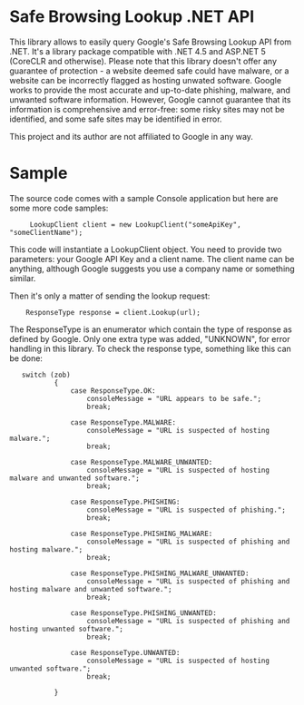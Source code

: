 Safe Browsing Lookup .NET API
=========

This library allows to easily query Google's Safe Browsing Lookup API from .NET. It's a library package compatible with .NET 4.5 and ASP.NET 5 (CoreCLR and otherwise). Please note that this library doesn't offer any guarantee of protection - a website deemed safe could have malware, or a website can be incorrectly flagged as hosting unwated software. Google works to provide the most accurate and up-to-date phishing, malware, and unwanted software information. However, Google cannot guarantee that its information is comprehensive and error-free: some risky sites may not be identified, and some safe sites may be identified in error. 

This project and its author are not affiliated to Google in any way.

# Sample # 
 
 The source code comes with a sample Console application but here are some more code samples:
 
 ```
      LookupClient client = new LookupClient("someApiKey", "someClientName");
 ```
 
 This code will instantiate a LookupClient object. You need to provide two parameters: your Google API Key and a client name. The client name can be anything, although Google suggests you use a company name or something similar.
 
 Then it's only a matter of sending the lookup request:
 
 ```
     ResponseType response = client.Lookup(url);
 ```
 
 The ResponseType is an enumerator which contain the type of response as defined by Google. Only one extra type was added, "UNKNOWN", for error handling in this library. To check the response type, something like this can be done:
 
 ```
    switch (zob)
            {
                case ResponseType.OK:
                    consoleMessage = "URL appears to be safe.";
                    break;

                case ResponseType.MALWARE:
                    consoleMessage = "URL is suspected of hosting malware.";
                    break;

                case ResponseType.MALWARE_UNWANTED:
                    consoleMessage = "URL is suspected of hosting malware and unwanted software.";
                    break;

                case ResponseType.PHISHING:
                    consoleMessage = "URL is suspected of phishing.";
                    break;

                case ResponseType.PHISHING_MALWARE:
                    consoleMessage = "URL is suspected of phishing and hosting malware.";
                    break;

                case ResponseType.PHISHING_MALWARE_UNWANTED:
                    consoleMessage = "URL is suspected of phishing and hosting malware and unwanted software.";
                    break;

                case ResponseType.PHISHING_UNWANTED:
                    consoleMessage = "URL is suspected of phishing and hosting unwanted software.";
                    break;

                case ResponseType.UNWANTED:
                    consoleMessage = "URL is suspected of hosting unwanted software.";
                    break;

            }
 ```